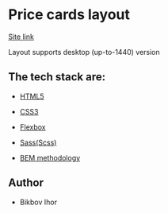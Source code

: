 # Price cards layout

[Site link](https://igor23go.github.io/Price-cards-layout/)

Layout supports desktop (up-to-1440) version

## The tech stack are:

- [HTML5](https://uk.wikipedia.org/wiki/HTML5)

- [CSS3](https://ru.wikipedia.org/wiki/CSS)

- [Flexbox](https://en.wikipedia.org/wiki/CSS_Flexible_Box_Layout)

- [Sass(Scss)](https://sass-lang.com/)

- [BEM methodology](https://en.bem.info/methodology/)

## Author

- Bikbov Ihor
